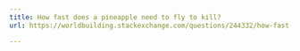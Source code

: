 ```yaml
---
title: How fast does a pineapple need to fly to kill?
url: https://worldbuilding.stackexchange.com/questions/244332/how-fast-does-a-pineapple-need-to-fly-to-kill

---
```

